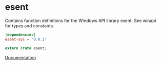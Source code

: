 # esent #
Contains function definitions for the Windows API library esent. See winapi for types and constants.

```toml
[dependencies]
esent-sys = "0.0.1"
```

```rust
extern crate esent;
```

[Documentation](https://retep998.github.io/doc/esent/)
